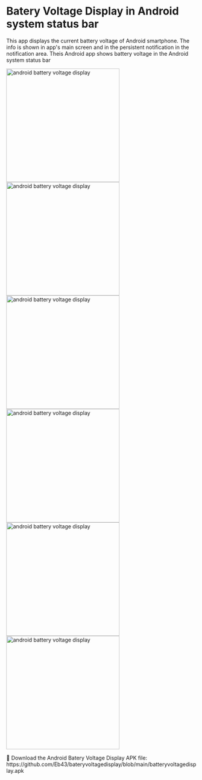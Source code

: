 # Batery Voltage Display in Android system status bar
This app displays the current battery voltage of Android smartphone. The info is shown in app's main screen and in the persistent notification in the notification area. Theis Android app shows battery voltage in the Android system status bar
<div>
  <img alt="android battery voltage display" src="https://raw.githubusercontent.com/Eb43/bateryvoltagedisplay/main/battery-voltage-display-status-bar.jpg" style="width: 300px; object-fit: none; object-position: 1% 1%"/>

<img alt="android battery voltage display" src="https://raw.githubusercontent.com/Eb43/bateryvoltagedisplay/main/Main%20screen%20of%20battery%20voltage.png.jpg" style="width:300px;"/>
  <img alt="android battery voltage display" src="https://raw.githubusercontent.com/Eb43/bateryvoltagedisplay/main/notification-shade.jpg" style="width:300px;"/>
  <img alt="android battery voltage display" src="https://raw.githubusercontent.com/Eb43/bateryvoltagedisplay/main/lockscreen.jpg" style="width:300px;"/>
<img alt="android battery voltage display" src="https://raw.githubusercontent.com/Eb43/bateryvoltagedisplay/main/Notification%20with%20battery%20voltage.png" style="width:300px;"/>
<img alt="android battery voltage display" src="https://raw.githubusercontent.com/Eb43/bateryvoltagedisplay/main/request%20for%20displaying%20voltage%20in%20Android%20notification%20area.png" style="width:300px;"/>
</div>

<p>&#128190; Download the Android Batery Voltage Display APK file:
https://github.com/Eb43/bateryvoltagedisplay/blob/main/batteryvoltagedisplay.apk</p>
